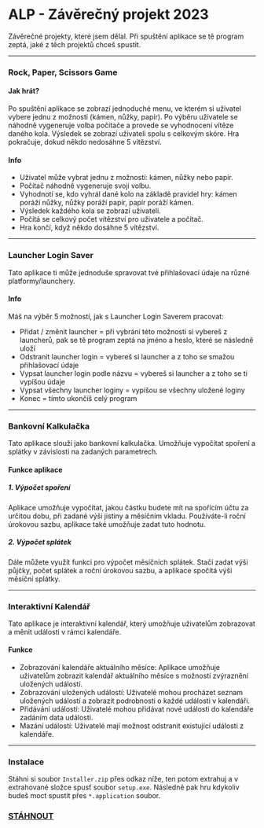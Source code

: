 # **ALP - Závěrečný projekt 2023**

Závěrečné projekty, které jsem dělal. Při spuštění aplikace se tě program zeptá, jaké z těch projektů chceš spustit.



---



### **Rock, Paper, Scissors Game**

#### Jak hrát?

Po spuštění aplikace se zobrazí jednoduché menu, ve kterém si uživatel vybere jednu z možností (kámen, nůžky, papír). Po výběru uživatele se náhodně vygeneruje volba počítače a provede se vyhodnocení vítěze daného kola. Výsledek se zobrazí uživateli spolu s celkovým skóre. Hra pokračuje, dokud někdo nedosáhne 5 vítězství.

#### Info

- Uživatel může vybrat jednu z možností: kámen, nůžky nebo papír.
- Počítač náhodně vygeneruje svoji volbu.
- Vyhodnotí se, kdo vyhrál dané kolo na základě pravidel hry: kámen poráží nůžky, nůžky poráží papír, papír poráží kámen.
- Výsledek každého kola se zobrazí uživateli.
- Počítá se celkový počet vítězství pro uživatele a počítač.
- Hra končí, když někdo dosáhne 5 vítězství.



---



### **Launcher Login Saver**

Tato aplikace ti může jednoduše spravovat tvé přihlašovací údaje na různé platformy/launchery.

#### Info

Máš na výběr 5 možností, jak s Launcher Login Saverem pracovat:

- Přidat / změnit launcher = při vybrání této možnosti si vybereš z launcherů, pak se tě program zeptá na jméno a heslo, které se následně uloží
- Odstranit launcher login = vybereš si launcher a z toho se smažou přihlašovací údaje
- Vypsat launcher login podle názvu = vybereš si launcher a z toho se ti vypíšou údaje
- Vypsat všechny launcher loginy = vypíšou se všechny uložené loginy
- Konec = tímto ukončíš celý program



---



### **Bankovní Kalkulačka**

Tato aplikace slouží jako bankovní kalkulačka. Umožňuje vypočítat spoření a splátky v závislosti na zadaných parametrech.

#### Funkce aplikace

##### 1. Výpočet spoření

Aplikace umožňuje vypočítat, jakou částku budete mít na spořícím účtu za určitou dobu, při zadané výši jistiny a měsíčním vkladu. Používáte-li roční úrokovou sazbu, aplikace také umožňuje zadat tuto hodnotu.

##### 2. Výpočet splátek

Dále můžete využít funkci pro výpočet měsíčních splátek. Stačí zadat výši půjčky, počet splátek a roční úrokovou sazbu, a aplikace spočítá výši měsíční splátky.



---



### **Interaktivní Kalendář**

Tato aplikace je interaktivní kalendář, který umožňuje uživatelům zobrazovat a měnit události v rámci kalendáře.

#### Funkce

- Zobrazování kalendáře aktuálního měsíce: Aplikace umožňuje uživatelům zobrazit kalendář aktuálního měsíce s možností zvýraznění uložených událostí.
- Zobrazování uložených událostí: Uživatelé mohou procházet seznam uložených událostí a zobrazit podrobnosti o každé události v kalendáři.
- Přidávání událostí: Uživatelé mohou přidávat nové události do kalendáře zadáním data události.
- Mazání událostí: Uživatelé mají možnost odstranit existující události z kalendáře.



---



### **Instalace**

Stáhni si soubor `Installer.zip` přes odkaz níže, ten potom extrahuj a v extrahované složce spusť soubor `setup.exe`. Následně pak hru kdykoliv budeš moct spustit přes `*.application` soubor.

### [__**STÁHNOUT**__](https://github.com/AldiiX/ALP-zaverecny-projekt-2023/blob/main/Installer.zip?raw=true)
